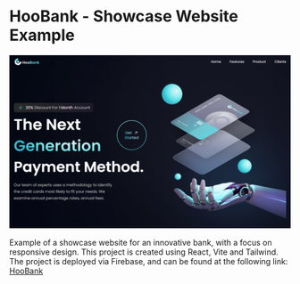 # HooBank - Showcase Website Example

![cover](./src/assets/final-result.png)

Example of a showcase website for an innovative bank, with a focus on responsive design.
This project is created using React, Vite and Tailwind.
The project is deployed via Firebase, and can be found at the following link:
[HooBank](https://hoobank-showcase-website.firebaseapp.com/)